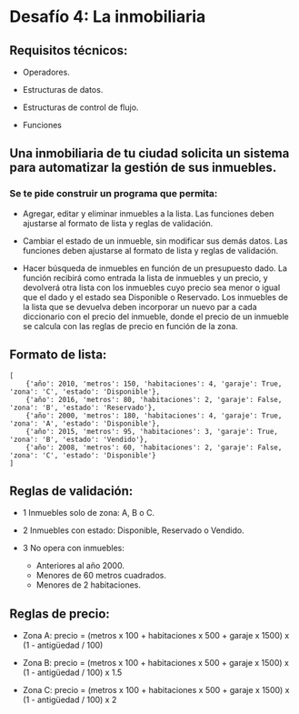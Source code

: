 # Desafío 4: La inmobiliaria 

## Requisitos técnicos: 
    
- Operadores.

- Estructuras de datos.

- Estructuras de control de flujo.

- Funciones 
 
## Una inmobiliaria de tu ciudad solicita un sistema para automatizar la gestión de sus inmuebles. 
### Se te pide construir un programa que permita:
- Agregar, editar y eliminar inmuebles a la lista.
Las funciones deben ajustarse al formato de lista y reglas de validación.

- Cambiar el estado de un inmueble, sin modificar sus demás datos.
Las funciones deben ajustarse al formato de lista y reglas de validación.

- Hacer búsqueda de inmuebles en función de un presupuesto dado.
La función recibirá como entrada la lista de inmuebles y un precio, y devolverá otra lista con los inmuebles cuyo precio sea menor o igual que el dado y el estado sea Disponible o Reservado. Los inmuebles de la lista que se devuelva deben incorporar un nuevo par a cada diccionario con el precio del inmueble, donde el precio de un inmueble se calcula con las reglas de precio en función de la zona. 
 
## Formato de lista:
    [
        {'año': 2010, 'metros': 150, 'habitaciones': 4, 'garaje': True, 'zona': 'C', 'estado': 'Disponible'}, 
        {'año': 2016, 'metros': 80, 'habitaciones': 2, 'garaje': False, 'zona': 'B', 'estado': 'Reservado'}, 
        {'año': 2000, 'metros': 180, 'habitaciones': 4, 'garaje': True, 'zona': 'A', 'estado': 'Disponible'}, 
        {'año': 2015, 'metros': 95, 'habitaciones': 3, 'garaje': True, 'zona': 'B', 'estado': 'Vendido'}, 
        {'año': 2008, 'metros': 60, 'habitaciones': 2, 'garaje': False, 'zona': 'C', 'estado': 'Disponible'}
    ]  

## Reglas de validación:
- 1 Inmuebles solo de zona: A, B o C.

- 2 Inmuebles con estado: Disponible, Reservado o Vendido.

- 3 No opera con inmuebles: 
    - Anteriores al año 2000. 
    - Menores de 60 metros cuadrados. 
    - Menores de 2 habitaciones.
     
## Reglas de precio:
- Zona A: precio = (metros x 100 + habitaciones x 500 + garaje x 1500) x (1 - antigüedad / 100)

- Zona B: precio = (metros x 100 + habitaciones x 500 + garaje x 1500) x (1 - antigüedad / 100) x 1.5

- Zona C: precio = (metros x 100 + habitaciones x 500 + garaje x 1500) x (1 - antigüedad / 100) x 2 